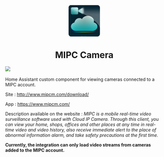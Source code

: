<div align="center">
    <img src="brands/icon.png" height="100">
</div>
<div align="center">
    <h1>MIPC Camera</h1>
</div>
    
<a href="https://github.com/hacs/integration">
    <img src="https://img.shields.io/badge/HACS-Custom-41BDF5.svg?style=for-the-badge">
</a>
<!-- <a href="https://github.com/hacs/integration"><img src="https://img.shields.io/badge/HACS-Default-41BDF5.svg?style=for-the-badge"></a> -->

Home Assistant custom component for viewing cameras connected to a MIPC account.

Site : http://www.mipcm.com/download/

App : https://www.mipcm.com/

Description available on the website : _MIPC is a mobile real-time video surveillance software used with Cloud IP Camera. Through this client, you can view your home, shops, offices and other places at any time in real-time video and video history, also receive immediate alert to the place of abnormal information alarm, and take safety precautions at the first time._

**Currently, the integration can only load video streams from cameras added to the MIPC account.**